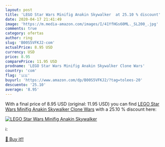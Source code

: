 ```yaml
---
layout: post
title: 'LEGO Star Wars Minifig Anakin Skywalker  at 25.10 % discount'
date: 2020-04-17 21:41:49
image: 'https://m.media-amazon.com/images/I/41YfHGs60ML._SL200_.jpg'
comments: true
category: ofertas
author: ring
slug: 'B00S5VFKJ2-com'
actualPrice: 8.95 USD
currency: USD
price: 8.95
comparePrice: 11.95 USD
prodname: 'LEGO Star Wars Minifig Anakin Skywalker Clone Wars'
country: 'com'
flag: '🇺🇸'
buyurl: 'https://www.amazon.com/dp/B00S5VFKJ2/?tag=tolees-20'
descuento: '25.10'
average: '8.95'
---
```


With a final price of 8.95 USD (original: 11.95 USD) you can find [LEGO Star Wars Minifig Anakin Skywalker Clone Wars](https://www.amazon.com/dp/B00S5VFKJ2/?tag=tolees-20) with a  25.10 % discount here:

[![LEGO Star Wars Minifig Anakin Skywalker ](https://m.media-amazon.com/images/I/41YfHGs60ML._SL200_.jpg)](https://www.amazon.com/dp/B00S5VFKJ2/?tag=tolees-20)

ℹ️:


[🛒 Buy it!!](https://www.amazon.com/dp/B00S5VFKJ2/?tag=tolees-20)
